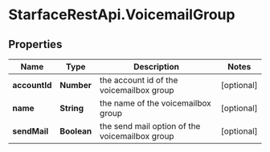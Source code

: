 # StarfaceRestApi.VoicemailGroup

## Properties
Name | Type | Description | Notes
------------ | ------------- | ------------- | -------------
**accountId** | **Number** | the account id of the voicemailbox group | [optional] 
**name** | **String** | the name of the voicemailbox group | [optional] 
**sendMail** | **Boolean** | the send mail option of the voicemailbox group | [optional] 


